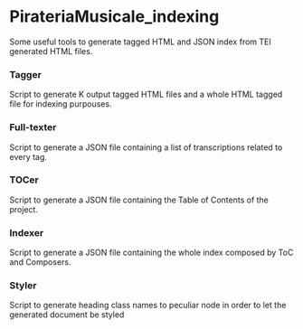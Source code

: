 # PirateriaMusicale_indexing
Some useful tools to generate tagged HTML and JSON index from TEI generated HTML files.

### Tagger
Script to generate K output tagged HTML files and a whole HTML tagged file for indexing purpouses.

### Full-texter
Script to generate a JSON file containing a list of transcriptions related to every tag.

### TOCer
Script to generate a JSON file containing the Table of Contents of the project.

### Indexer
Script to generate a JSON file containing the whole index composed by ToC and Composers.

### Styler
Script to generate heading class names to peculiar node in order to let the generated document be styled